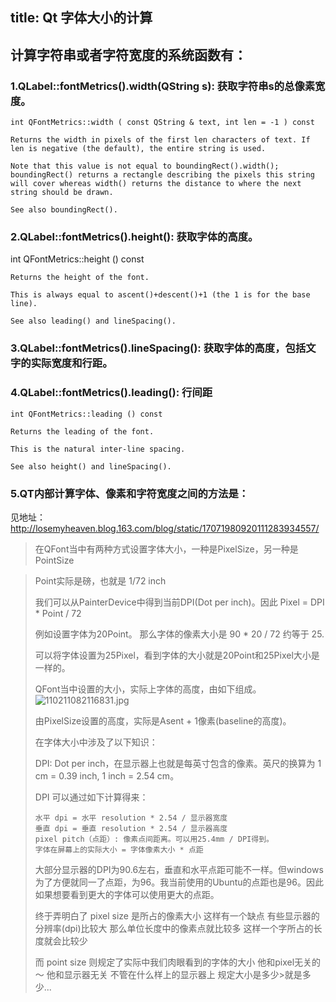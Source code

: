 title: Qt 字体大小的计算
---
## 计算字符串或者字符宽度的系统函数有：

### 1.QLabel::fontMetrics().width(QString s): 获取字符串s的总像素宽度。
``` cplusplus
int QFontMetrics::width ( const QString & text, int len = -1 ) const

Returns the width in pixels of the first len characters of text. If len is negative (the default), the entire string is used.

Note that this value is not equal to boundingRect().width(); boundingRect() returns a rectangle describing the pixels this string will cover whereas width() returns the distance to where the next string should be drawn.

See also boundingRect().
```

### 2.QLabel::fontMetrics().height(): 获取字体的高度。

int QFontMetrics::height () const
``` cplusplus
Returns the height of the font.

This is always equal to ascent()+descent()+1 (the 1 is for the base line).

See also leading() and lineSpacing().
```
### 3.QLabel::fontMetrics().lineSpacing(): 获取字体的高度，包括文字的实际宽度和行距。

### 4.QLabel::fontMetrics().leading(): 行间距
``` cplusplus
int QFontMetrics::leading () const

Returns the leading of the font.

This is the natural inter-line spacing.

See also height() and lineSpacing().
```

### 5.QT内部计算字体、像素和字符宽度之间的方法是：

见地址：http://losemyheaven.blog.163.com/blog/static/17071980920111283934557/

>在QFont当中有两种方式设置字体大小，一种是PixelSize，另一种是PointSize

>Point实际是磅，也就是 1/72 inch
>
>我们可以从PainterDevice中得到当前DPI(Dot per inch)。因此 Pixel = DPI * Point / 72
>
>例如设置字体为20Point。 那么字体的像素大小是 90 * 20 / 72 约等于 25.
>
>可以将字体设置为25Pixel，看到字体的大小就是20Point和25Pixel大小是一样的。
>
>QFont当中设置的大小，实际上字体的高度，由如下组成。
>![110211082116831.jpg](http://www.linuxidc.com/upload/2011_02/110211082116831.jpg)
>
>由PixelSize设置的高度，实际是Asent + 1像素(baseline的高度)。
>
>在字体大小中涉及了以下知识：
>
>DPI: Dot per inch，在显示器上也就是每英寸包含的像素。英尺的换算为 1 cm = 0.39 inch, 1 inch = 2.54 cm。
>
>DPI 可以通过如下计算得来：
>```
>水平 dpi = 水平 resolution * 2.54 / 显示器宽度
>垂直 dpi = 垂直 resolution * 2.54 / 显示器高度
>pixel pitch（点距）: 像素点间距离。可以用25.4mm / DPI得到。
>字体在屏幕上的实际大小 = 字体像素大小 * 点距
>```
>大部分显示器的DPI为90.6左右，垂直和水平点距可能不一样。但windows为了方便就同一了点距，为96。我当前使用的Ubuntu的点距也是96。因此如果想要看到更大的字体可以使用更大的点距。
>
>终于弄明白了 pixel size 是所占的像素大小  这样有一个缺点 有些显示器的分辨率(dpi)比较大  那么单位长度中的像素点就比较多 这样一个字所占的长度就会比较少
>
>而 point size 则规定了实际中我们肉眼看到的字体的大小 他和pixel无关的～ 他和显示器无关  不管在什么样上的显示器上 规定大小是多少>就是多少...
